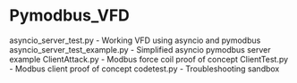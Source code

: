 # Pymodbus_VFD
 
asyncio_server_test.py - Working VFD using asyncio and pymodbus
asyncio_server_test_example.py - Simplified asyncio pymodbus server example
ClientAttack.py - Modbus force coil proof of concept
ClientTest.py - Modbus client proof of concept
codetest.py - Troubleshooting sandbox